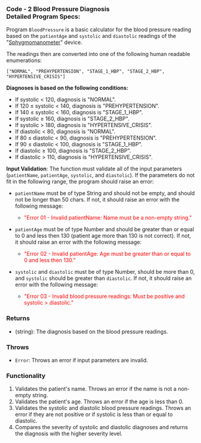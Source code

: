 ### Code - 2 Blood Pressure Diagnosis<br>Detailed Program Specs:

Program `BloodPressure` is a basic calculator for the blood pressure reading based on the `patientAge` and `systolic` and `diastolic` readings of the "<a href='https://en.wikipedia.org/wiki/Sphygmomanometer'>Sphygmomanometer</a>" device.
<p>
The readings then are converted into one of the following human readable enumerations:

`["NORMAL", "PREHYPERTENSION", "STAGE_1_HBP", "STAGE_2_HBP", "HYPERTENSIVE_CRISIS"]`

<b>Diagnoses is based on the following conditions:</b>
   - If systolic < 120, diagnosis is "NORMAL".
   - If 120 ≤ systolic < 140, diagnosis is "PREHYPERTENSION".
   - If 140 ≤ systolic < 160, diagnosis is "STAGE_1_HBP".
   - If systolic ≥ 160, diagnosis is "STAGE_2_HBP".
   - If systolic > 180, diagnosis is "HYPERTENSIVE_CRISIS".
   - If diastolic < 80, diagnosis is "NORMAL".
   - If 80 ≤ diastolic < 90, diagnosis is "PREHYPERTENSION".
   - If 90 ≤ diastolic < 100, diagnosis is "STAGE_1_HBP".
   - If diastolic ≥ 100, diagnosis is "STAGE_2_HBP".
   - If diastolic > 110, diagnosis is "HYPERTENSIVE_CRISIS".


**Input Validation**:
The function must validate all of the input parameters (`patientName`, `patientAge`, `systolic`, and `diastolic`). If the parameters do not fit in the following range, the program should raise an error:

- `patientName` must be of type String and should not be empty, and should not be longer than 50 chars. If not, it should raise an error with the following message:
  - <span style="color:red;">"Error 01 - Invalid patientName: Name must be a non-empty string."</span>

- `patientAge` must be of type Number and should be greater than or equal to 0 and less then 130 (patient age more than 130 is not correct). If not, it should raise an error with the following message:
  - <span style="color:red;">"Error 02 - Invalid patientAge: Age must be greater than or equal to 0 and less then 130."</span>

- `systolic` and `diastolic` must be of type Number, should be more than 0, and `systolic` should be greater than `diastolic`. If not, it should raise an error with the following message:
  - <span style="color:red;">"Error 03 - Invalid blood pressure readings: Must be positive and systolic > diastolic."</span>

### Returns

- (string): The diagnosis based on the blood pressure readings.

### Throws

- `Error`: Throws an error if input parameters are invalid.

### Functionality

1. Validates the patient's name. Throws an error if the name is not a non-empty string.
2. Validates the patient's age. Throws an error if the age is less than 0.
3. Validates the systolic and diastolic blood pressure readings. Throws an error if they are not positive or if systolic is less than or equal to diastolic.
4. Compares the severity of systolic and diastolic diagnoses and returns the diagnosis with the higher severity level.
